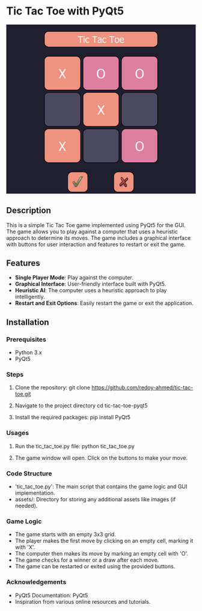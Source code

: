 # Tic Tac Toe with PyQt5

![Tic Tac Toe](https://github.com/redoy-ahmed/tic-tac-toe/blob/main/1.png)

## Description

This is a simple Tic Tac Toe game implemented using PyQt5 for the GUI. The game allows you to play against a computer that uses a heuristic approach to determine its moves. The game includes a graphical interface with buttons for user interaction and features to restart or exit the game.

## Features

- **Single Player Mode**: Play against the computer.
- **Graphical Interface**: User-friendly interface built with PyQt5.
- **Heuristic AI**: The computer uses a heuristic approach to play intelligently.
- **Restart and Exit Options**: Easily restart the game or exit the application.

## Installation

### Prerequisites

- Python 3.x
- PyQt5

### Steps

1. Clone the repository:
    git clone https://github.com/redoy-ahmed/tic-tac-toe.git

2. Navigate to the project directory 
    cd tic-tac-toe-pyqt5

3. Install the required packages:
    pip install PyQt5

### Usages
1. Run the tic_tac_toe.py file:
    python tic_tac_toe.py

2. The game window will open. Click on the buttons to make your move.

### Code Structure
- 'tic_tac_toe.py': The main script that contains the game logic and GUI implementation.
- assets/: Directory for storing any additional assets like images (if needed).


### Game Logic
- The game starts with an empty 3x3 grid.
- The player makes the first move by clicking on an empty cell, marking it with 'X'.
- The computer then makes its move by marking an empty cell with 'O'.
- The game checks for a winner or a draw after each move.
- The game can be restarted or exited using the provided buttons.

### Acknowledgements
- PyQt5 Documentation: PyQt5
- Inspiration from various online resources and tutorials.